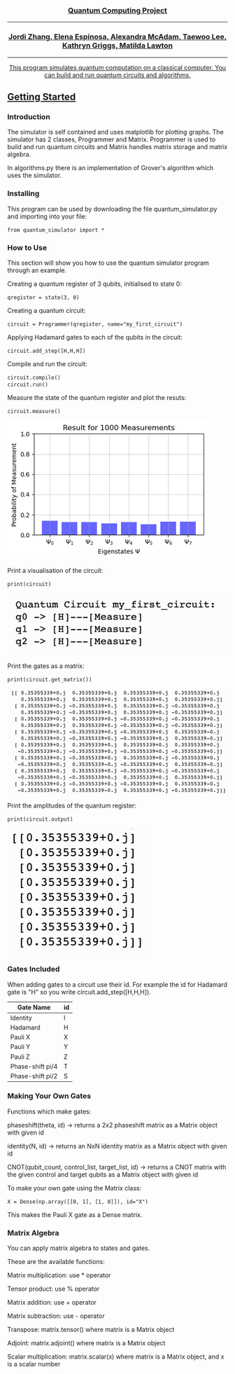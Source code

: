 <p align="center">
  <a href="addlinktopage" rel="noopener">
</p>

<h3 align="center">Quantum Computing Project</h3>

---

<h3 align="center">Jordi Zhang,
Elena Espinosa,
Alexandra McAdam,
Taewoo Lee,
Kathryn Griggs,
Matilda Lawton </h3>

---

<p align="center"> This program simulates quantum computation on a classical computer. You can build and run quantum circuits and algorithms. 
    <br> 
</p>

<!-- ## Table of Contents
- [Table of Contents](#table-of-contents)
- [Getting Started ](#getting-started-)
  - [Prerequisites](#prerequisites)
  - [Installing](#installing)
- [Usage ](#usage-)
- [Authors ](#authors-) -->

## Getting Started <a name = "getting_started"></a>

### Introduction
The simulator is self contained and uses matplotlib for plotting graphs. The simulator has 2 classes, Programmer and Matrix. Programmer is used to build and run quantum circuits and Matrix handles matrix storage and matrix algebra. 

In algorithms.py there is an implementation of Grover's algorithm which uses the simulator.

### Installing
This program can be used by downloading the file quantum_simulator.py and importing into your file:

```
from quantum_simulator import *
```

### How to Use 
This section will show you how to use the quantum simulator program through an example.  


Creating a quantum register of 3 qubits, initialised to state 0:

```
qregister = state(3, 0)
```

Creating a quantum circuit:

```
circuit = Programmer(qregister, name="my_first_circuit")
```

Applying Hadamard gates to each of the qubits in the circuit:

```
circuit.add_step([H,H,H])
```

Compile and run the circuit:

```
circuit.compile()
circuit.run()
```


Measure the state of the quantum register and plot the resuts:
```
circuit.measure()
```
![graph](./docs/measureplot.png) 


Print a visualisation of the circuit:
```
print(circuit)
```
![graph](./docs/visualcircuit.png) 


Print the gates as a matrix:
```
print(circuit.get_matrix())
```
![graph](./docs/matrixcircuit.png) 


Print the amplitudes of the quantum register:
```
print(circuit.output)

```
![graph](./docs/amplitudes.png) 


### Gates Included
When adding gates to a circuit use their id. For example the id for Hadamard gate is "H" so you write circuit.add_step([H,H,H]).

| Gate Name        | id |
| ---------------- | -- |
| Identity         | I  |
| Hadamard         | H  |
| Pauli X          | X  |
| Pauli Y          | Y  |
| Pauli Z          | Z  |
| Phase-shift pi/4 | T  |
| Phase-shift pi/2 | S  |


### Making Your Own Gates
Functions which make gates:

phaseshift(theta, id) -> returns a 2x2 phaseshift matrix as a Matrix object with given id

identity(N, id) -> returns an NxN identity matrix as a Matrix object with given id

CNOT(qubit_count, control_list, target_list, id) -> returns a CNOT matrix with the given control and target qubits as a Matrix object with given id

To make your own gate using the Matrix class:
```
X = Dense(np.array([[0, 1], [1, 0]]), id="X")  
```
This makes the Pauli X gate as a Dense matrix.


### Matrix Algebra 
You can apply matrix algebra to states and gates. 

These are the available functions:

Matrix multiplication: use * operator 

Tensor product: use % operator 

Matrix addition: use + operator

Matrix subtraction: use - operator 

Transpose: matrix.tensor() where matrix is a Matrix object 

Adjoint: matrix.adjoint() where matrix is a Matrix object 

Scalar multiplication: matrix.scalar(x) where matrix is a Matrix object, and x is a scalar number 



